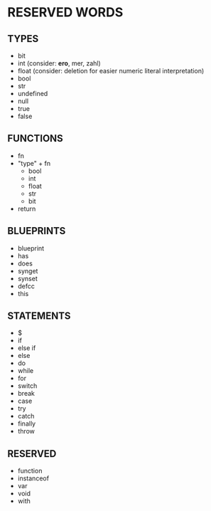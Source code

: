 RESERVED WORDS
==============

## TYPES ##
*   bit
*   int (consider: **ero**, mer, zahl)
*   float (consider: deletion for easier numeric literal interpretation)
*   bool
*   str
*   undefined
*   null
*   true
*   false

## FUNCTIONS ##
*   fn
*   "type" + fn  
    -   bool
    -   int
    -   float
    -   str
    -   bit
*   return

## BLUEPRINTS ##
*   blueprint
*   has
*   does
*   synget
*   synset
*   defcc
*   this

## STATEMENTS ##
*   $
*   if
*   else if
*   else
*   do
*   while
*   for
*   switch
*   break
*   case
*   try
*   catch
*   finally
*   throw

## RESERVED ##
*   function
*   instanceof
*   var
*   void
*   with













